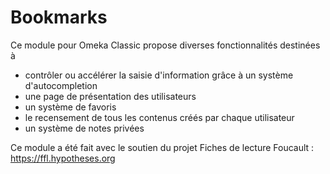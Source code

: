 # Bookmarks

Ce module pour Omeka Classic propose diverses fonctionnalités destinées à 

- contrôler ou accélérer la saisie d'information grâce à un système d'autocompletion
- une page de présentation des utilisateurs
- un système de favoris
- le recensement de tous les contenus créés par chaque utilisateur
- un système de notes privées

Ce module a été fait avec le soutien du projet Fiches de lecture Foucault :
https://ffl.hypotheses.org